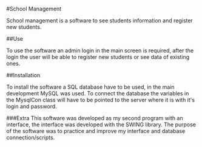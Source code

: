 #School Management

School management is a software to see students information and register new students.

##Use

To use the software an admin login in the main screen is required, after the login the 
user will be able to register new students or see data of existing ones.

##Installation

To install the software a SQL database have to be used, in the main development MySQL was
used. To connect the database the variables in the MysqlCon class will have to be pointed 
to the server where it is with it's login and password.

###Extra
This software was developed as my second program with an interface, the interface was developed
with the SWING library. The purpose of the software was to practice and improve my interface and 
database connection/scripts. 